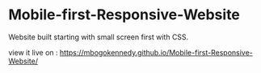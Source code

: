# Mobile-first-Responsive-Website
Website built starting with small screen first with CSS.

view it live on : https://mbogokennedy.github.io/Mobile-first-Responsive-Website/

